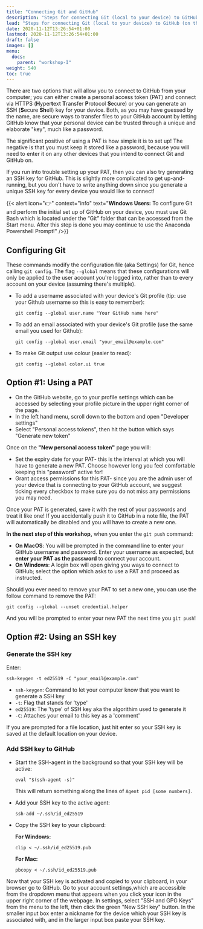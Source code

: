 ```yaml
---
title: "Connecting Git and GitHub"
description: "Steps for connecting Git (local to your device) to GitHub (on the web)."
lead: "Steps for connecting Git (local to your device) to GitHub (on the web)."
date: 2020-11-12T13:26:54+01:00
lastmod: 2020-11-12T13:26:54+01:00
draft: false
images: []
menu:
  docs:
    parent: "workshop-I"
weight: 540
toc: true
---
```


There are two options that will allow you to connect to GitHub from your computer; you can either create a personal access token (PAT) and connect via HTTPS (**H**yper**t**ext **T**ransfer **P**rotocol **S**ecure) or you can generate an SSH (**S**ecure **Sh**ell) key for your device. Both, as you may have guessed by the name, are secure ways to transfer files to your GitHub account by letting GitHub know that your personal device can be trusted through a unique and elaborate "key", much like a password.

The significant positive of using a PAT is how simple it is to set up! The negative is that you must keep it stored like a password, because you will need to enter it on any other devices that you intend to connect Git and GitHub on.

If you run into trouble setting up your PAT, then you can also try generating an SSH key for GitHub. This is slightly more complicated to get up-and-running, but you don't have to write anything down since you generate a unique SSH key for every device you would like to connect!

{{< alert icon="👉" context="info" text="<b>Windows Users:</b> To configure Git and perform the initial set up of GitHub on your device, you must use Git Bash which is located under the <q>Git</q> folder that can be accessed from the Start menu. After this step is done you may continue to use the Anaconda Powershell Prompt!" />}}  

## Configuring Git

These commands modify the configuration file (aka Settings) for Git, hence calling `git config`. The flag `--global` means that these configurations will only be applied to the user account you're logged into, rather than to every account on your device (assuming there's multiple).
- To add a username associated with your device's Git profile (tip: use your Github username so this is easy to remember):
  ```
  git config --global user.name "Your GitHub name here"
  ```
- To add an email associated with your device's Git profile (use the same email you used for Github):
  ```
  git config --global user.email "your_email@example.com"
  ```
- To make Git output use colour (easier to read):
  ```
  git config --global color.ui true
  ```

## Option #1: Using a PAT

- On the GitHub website, go to your profile settings which can be accessed by selecting your profile picture in the upper right corner of the page.
- In the left hand menu, scroll down to the bottom and open "Developer settings"
- Select "Personal access tokens", then hit the button which says "Generate new token"

Once on the **"New personal access token"** page you will:
- Set the expiry date for your PAT- this is the interval at which you will have to generate a new PAT. Choose however long you feel comfortable keeping this "password" active for!
- Grant access permissions for this PAT- since you are the admin user of your device that is connecting to your GitHub account, we suggest ticking every checkbox to make sure you do not miss any permissions you may need.

Once your PAT is generated, save it with the rest of your passwords and treat it like one! If you accidentally push it to GitHub in a note file, the PAT will automatically be disabled and you will have to create a new one.

**In the next step of this workshop,** when you enter the `git push` command:
- **On MacOS**: You will be prompted in the command line to enter your GitHub username and password. Enter your username as expected, but **enter your PAT as the password** to connect your account.
- **On Windows**: A login box will open giving you ways to connect to GitHub; select the option which asks to use a PAT and proceed as instructed. 

Should you ever need to remove your PAT to set a new one, you can use the follow command to remove the PAT:
```
git config --global --unset credential.helper
```
And you will be prompted to enter your new PAT the next time you `git push`!

## Option #2: Using an SSH key

### Generate the SSH key

Enter:
  ```
  ssh-keygen -t ed25519 -C "your_email@example.com"
  ```
  - `ssh-keygen`: Command to let your computer know that you want to generate a SSH key
  - `-t`: Flag that stands for 'type'
  - `ed25519`: The 'type' of SSH key aka the algorithim used to generate it
  - `-C`: Attaches your email to this key as a 'comment'

If you are prompted for a file location, just hit enter so your SSH key is saved at the default location on your device.

### Add SSH key to GitHub
- Start the SSH-agent in the background so that your SSH key will be active:
  ```
  eval "$(ssh-agent -s)"
  ```
  This will return something along the lines of `Agent pid [some numbers]`.
- Add your SSH key to the active agent:
  ```
  ssh-add ~/.ssh/id_ed25519
  ```
- Copy the SSH key to your clipboard:
  
  **For Windows:**
  ```
  clip < ~/.ssh/id_ed25519.pub
  ```

  **For Mac:**
  ```
  pbcopy < ~/.ssh/id_ed25519.pub
  ```

Now that your SSH key is activated and copied to your clipboard, in your browser go to GitHub. Go to your account settings,which are accessible from the dropdown menu that appears when you click your icon in the upper right corner of the webpage. In settings, select "SSH and GPG Keys" from the menu to the left, then click the green "New SSH key" button. In the smaller input box enter a nickname for the device which your SSH key is associated with, and in the larger input box paste your SSH key.